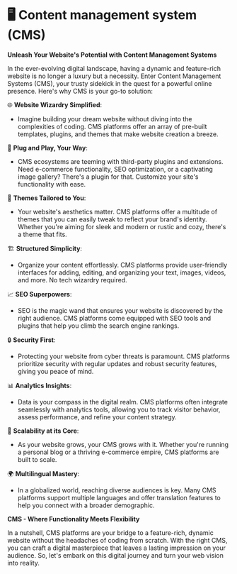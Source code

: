 # 🖥 Content management system (CMS)

**Unleash Your Website's Potential with Content Management Systems**

In the ever-evolving digital landscape, having a dynamic and feature-rich website is no longer a luxury but a necessity. Enter Content Management Systems (CMS), your trusty sidekick in the quest for a powerful online presence. Here's why CMS is your go-to solution:

🌐 **Website Wizardry Simplified**:

* Imagine building your dream website without diving into the complexities of coding. CMS platforms offer an array of pre-built templates, plugins, and themes that make website creation a breeze.

🧩 **Plug and Play, Your Way**:

* CMS ecosystems are teeming with third-party plugins and extensions. Need e-commerce functionality, SEO optimization, or a captivating image gallery? There's a plugin for that. Customize your site's functionality with ease.

🎨 **Themes Tailored to You**:

* Your website's aesthetics matter. CMS platforms offer a multitude of themes that you can easily tweak to reflect your brand's identity. Whether you're aiming for sleek and modern or rustic and cozy, there's a theme that fits.

🏗️ **Structured Simplicity**:

* Organize your content effortlessly. CMS platforms provide user-friendly interfaces for adding, editing, and organizing your text, images, videos, and more. No tech wizardry required.

📈 **SEO Superpowers**:

* SEO is the magic wand that ensures your website is discovered by the right audience. CMS platforms come equipped with SEO tools and plugins that help you climb the search engine rankings.

🔒 **Security First**:

* Protecting your website from cyber threats is paramount. CMS platforms prioritize security with regular updates and robust security features, giving you peace of mind.

📊 **Analytics Insights**:

* Data is your compass in the digital realm. CMS platforms often integrate seamlessly with analytics tools, allowing you to track visitor behavior, assess performance, and refine your content strategy.

🌟 **Scalability at its Core**:

* As your website grows, your CMS grows with it. Whether you're running a personal blog or a thriving e-commerce empire, CMS platforms are built to scale.

🌍 **Multilingual Mastery**:

* In a globalized world, reaching diverse audiences is key. Many CMS platforms support multiple languages and offer translation features to help you connect with a broader demographic.

**CMS - Where Functionality Meets Flexibility**

In a nutshell, CMS platforms are your bridge to a feature-rich, dynamic website without the headaches of coding from scratch. With the right CMS, you can craft a digital masterpiece that leaves a lasting impression on your audience. So, let's embark on this digital journey and turn your web vision into reality.
